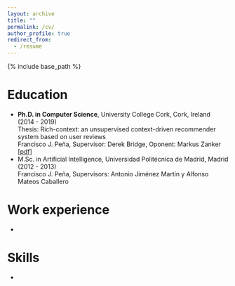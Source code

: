 ```yaml
---
layout: archive
title: ""
permalink: /cv/
author_profile: true
redirect_from:
  - /resume
---
```


{% include base_path %}

Education
======
* **Ph.D. in Computer Science**, University College Cork, Cork, Ireland (2014 - 2019)<br>
  Thesis: Rich-context: an unsupervised context-driven recommender system based on user reviews<br>
  Francisco J. Peña, Supervisor: Derek Bridge, Oponent: Markus Zanker \[[pdf](http://melqkiades.github.io/files/download/thesis/phd-thesis.pdf)\]
* M.Sc. in Artificial Intelligence, Universidad Politécnica de Madrid, Madrid (2012 - 2013)<br>
  Francisco J. Peña, Supervisors: Antonio Jiménez Martín y Alfonso Mateos Caballero

Work experience
======
* 
  
Skills
======
* 

